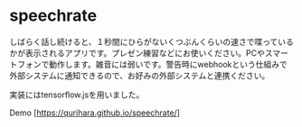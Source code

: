 # speechrate
しばらく話し続けると、１秒間にひらがないくつぶんくらいの速さで喋っているかが表示されるアプリです。プレゼン練習などにお使いください。PCやスマートフォンで動作します。雑音には弱いです。警告時にwebhookという仕組みで外部システムに通知できるので、お好みの外部システムと連携ください。

実装にはtensorflow.jsを用いました。

Demo [https://qurihara.github.io/speechrate/]

